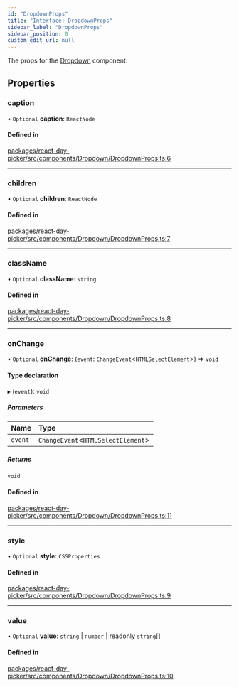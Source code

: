 ```yaml
---
id: "DropdownProps"
title: "Interface: DropdownProps"
sidebar_label: "DropdownProps"
sidebar_position: 0
custom_edit_url: null
---
```


The props for the [Dropdown](../functions/Dropdown) component.

## Properties

### caption

• `Optional` **caption**: `ReactNode`

#### Defined in

[packages/react-day-picker/src/components/Dropdown/DropdownProps.ts:6](https://github.com/gpbl/react-day-picker/blob/b5db746c/packages/react-day-picker/src/components/Dropdown/DropdownProps.ts#L6)

___

### children

• `Optional` **children**: `ReactNode`

#### Defined in

[packages/react-day-picker/src/components/Dropdown/DropdownProps.ts:7](https://github.com/gpbl/react-day-picker/blob/b5db746c/packages/react-day-picker/src/components/Dropdown/DropdownProps.ts#L7)

___

### className

• `Optional` **className**: `string`

#### Defined in

[packages/react-day-picker/src/components/Dropdown/DropdownProps.ts:8](https://github.com/gpbl/react-day-picker/blob/b5db746c/packages/react-day-picker/src/components/Dropdown/DropdownProps.ts#L8)

___

### onChange

• `Optional` **onChange**: (`event`: `ChangeEvent`<`HTMLSelectElement`\>) => `void`

#### Type declaration

▸ (`event`): `void`

##### Parameters

| Name | Type |
| :------ | :------ |
| `event` | `ChangeEvent`<`HTMLSelectElement`\> |

##### Returns

`void`

#### Defined in

[packages/react-day-picker/src/components/Dropdown/DropdownProps.ts:11](https://github.com/gpbl/react-day-picker/blob/b5db746c/packages/react-day-picker/src/components/Dropdown/DropdownProps.ts#L11)

___

### style

• `Optional` **style**: `CSSProperties`

#### Defined in

[packages/react-day-picker/src/components/Dropdown/DropdownProps.ts:9](https://github.com/gpbl/react-day-picker/blob/b5db746c/packages/react-day-picker/src/components/Dropdown/DropdownProps.ts#L9)

___

### value

• `Optional` **value**: `string` \| `number` \| readonly `string`[]

#### Defined in

[packages/react-day-picker/src/components/Dropdown/DropdownProps.ts:10](https://github.com/gpbl/react-day-picker/blob/b5db746c/packages/react-day-picker/src/components/Dropdown/DropdownProps.ts#L10)
